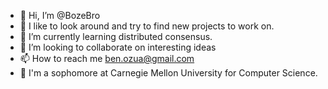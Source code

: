 - 👋 Hi, I’m @BozeBro
- 👀 I like to look around and try to find new projects to work on.
- 🌱 I’m currently learning distributed consensus.
- 💞️ I’m looking to collaborate on interesting ideas
- 📫 How to reach me ben.ozua@gmail.com
- 📓 I'm a sophomore at Carnegie Mellon University for Computer Science.
<!---
BozeBro/BozeBro is a ✨ special ✨ repository because its `README.md` (this file) appears on your GitHub profile.
You can click the Preview link to take a look at your changes.
--->

